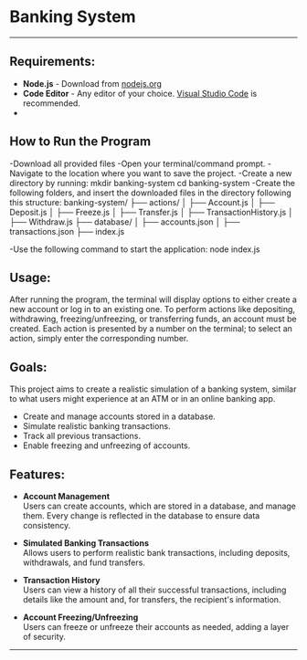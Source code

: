 # Banking System

---

## Requirements:

- **Node.js** - Download from [nodejs.org](https://nodejs.org/en) 
- **Code Editor** - Any editor of your choice. [Visual Studio Code](https://code.visualstudio.com/) is recommended.
- 
## How to Run the Program

-Download all provided files
-Open your terminal/command prompt.
-Navigate to the location where you want to save the project.
-Create a new directory by running:
  mkdir banking-system
  cd banking-system
-Create the following folders, and insert the downloaded files in the directory following this structure:
banking-system/
├── actions/
│   ├── Account.js
│   ├── Deposit.js
│   ├── Freeze.js
│   ├── Transfer.js
│   ├── TransactionHistory.js
│   ├── Withdraw.js
├── database/
│   ├── accounts.json
│   ├── transactions.json
├── index.js

-Use the following command to start the application:
  node index.js
## Usage:

After running the program, the terminal will display options to either create a new account or log in to an existing one. To perform actions like depositing, withdrawing, freezing/unfreezing, or transferring funds, an account must be created. Each action is presented by a number on the terminal; to select an action, simply enter the corresponding number.

## Goals:

This project aims to create a realistic simulation of a banking system, similar to what users might experience at an ATM or in an online banking app.

- Create and manage accounts stored in a database.
- Simulate realistic banking transactions.
- Track all previous transactions.
- Enable freezing and unfreezing of accounts.

## Features:

- **Account Management**  
  Users can create accounts, which are stored in a database, and manage them. Every change is reflected in the database to ensure data consistency.

- **Simulated Banking Transactions**  
  Allows users to perform realistic bank transactions, including deposits, withdrawals, and fund transfers.

- **Transaction History**  
  Users can view a history of all their successful transactions, including details like the amount and, for transfers, the recipient's information.

- **Account Freezing/Unfreezing**  
  Users can freeze or unfreeze their accounts as needed, adding a layer of security.

---



